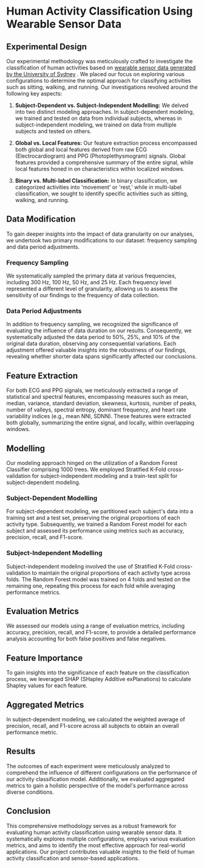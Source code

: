 # Human Activity Classification Using Wearable Sensor Data

## Experimental Design

Our experimental methodology was meticulously crafted to investigate the classification of human activities based on [wearable sensor data generated by the University of Sydney](https://physionet.org/content/pulse-transit-time-ppg/1.1.0/) . We placed our focus on exploring various configurations to determine the optimal approach for classifying activities such as sitting, walking, and running. Our investigations revolved around the following key aspects:

1. **Subject-Dependent vs. Subject-Independent Modelling:** We delved into two distinct modeling approaches. In subject-dependent modeling, we trained and tested on data from individual subjects, whereas in subject-independent modeling, we trained on data from multiple subjects and tested on others.

2. **Global vs. Local Features:** Our feature extraction process encompassed both global and local features derived from raw ECG (Electrocardiogram) and PPG (Photoplethysmogram) signals. Global features provided a comprehensive summary of the entire signal, while local features honed in on characteristics within localized windows.

3. **Binary vs. Multi-label Classification:** In binary classification, we categorized activities into 'movement' or 'rest,' while in multi-label classification, we sought to identify specific activities such as sitting, walking, and running.

## Data Modification

To gain deeper insights into the impact of data granularity on our analyses, we undertook two primary modifications to our dataset: frequency sampling and data period adjustments.

### Frequency Sampling

We systematically sampled the primary data at various frequencies, including 300 Hz, 100 Hz, 50 Hz, and 25 Hz. Each frequency level represented a different level of granularity, allowing us to assess the sensitivity of our findings to the frequency of data collection.

### Data Period Adjustments

In addition to frequency sampling, we recognized the significance of evaluating the influence of data duration on our results. Consequently, we systematically adjusted the data period to 50%, 25%, and 10% of the original data duration, observing any consequential variations. Each adjustment offered valuable insights into the robustness of our findings, revealing whether shorter data spans significantly affected our conclusions.

## Feature Extraction

For both ECG and PPG signals, we meticulously extracted a range of statistical and spectral features, encompassing measures such as mean, median, variance, standard deviation, skewness, kurtosis, number of peaks, number of valleys, spectral entropy, dominant frequency, and heart rate variability indices (e.g., mean NNI, SDNN). These features were extracted both globally, summarizing the entire signal, and locally, within overlapping windows.

## Modelling

Our modeling approach hinged on the utilization of a Random Forest Classifier comprising 1000 trees. We employed Stratified K-Fold cross-validation for subject-independent modeling and a train-test split for subject-dependent modeling.

### Subject-Dependent Modelling

For subject-dependent modeling, we partitioned each subject's data into a training set and a test set, preserving the original proportions of each activity type. Subsequently, we trained a Random Forest model for each subject and assessed its performance using metrics such as accuracy, precision, recall, and F1-score.

### Subject-Independent Modelling

Subject-independent modeling involved the use of Stratified K-Fold cross-validation to maintain the original proportions of each activity type across folds. The Random Forest model was trained on 4 folds and tested on the remaining one, repeating this process for each fold while averaging performance metrics.

## Evaluation Metrics

We assessed our models using a range of evaluation metrics, including accuracy, precision, recall, and F1-score, to provide a detailed performance analysis accounting for both false positives and false negatives.

## Feature Importance

To gain insights into the significance of each feature on the classification process, we leveraged SHAP (SHapley Additive exPlanations) to calculate Shapley values for each feature.

## Aggregated Metrics

In subject-dependent modeling, we calculated the weighted average of precision, recall, and F1-score across all subjects to obtain an overall performance metric.

## Results

The outcomes of each experiment were meticulously analyzed to comprehend the influence of different configurations on the performance of our activity classification model. Additionally, we evaluated aggregated metrics to gain a holistic perspective of the model's performance across diverse conditions.

## Conclusion

This comprehensive methodology serves as a robust framework for evaluating human activity classification using wearable sensor data. It systematically explores multiple configurations, employs various evaluation metrics, and aims to identify the most effective approach for real-world applications. Our project contributes valuable insights to the field of human activity classification and sensor-based applications.
